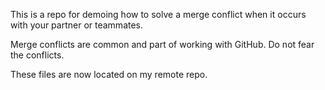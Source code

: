 This is a repo for demoing how to solve a merge conflict when it occurs with your partner or teammates.

Merge conflicts are common and part of working with GitHub. Do not fear the conflicts.

These files are now located on my remote repo.